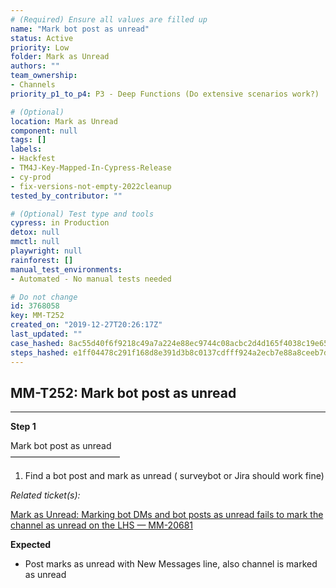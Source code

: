 ```yaml
---
# (Required) Ensure all values are filled up
name: "Mark bot post as unread"
status: Active
priority: Low
folder: Mark as Unread
authors: ""
team_ownership:
- Channels
priority_p1_to_p4: P3 - Deep Functions (Do extensive scenarios work?)

# (Optional)
location: Mark as Unread
component: null
tags: []
labels:
- Hackfest
- TM4J-Key-Mapped-In-Cypress-Release
- cy-prod
- fix-versions-not-empty-2022cleanup
tested_by_contributor: ""

# (Optional) Test type and tools
cypress: in Production
detox: null
mmctl: null
playwright: null
rainforest: []
manual_test_environments:
- Automated - No manual tests needed

# Do not change
id: 3768058
key: MM-T252
created_on: "2019-12-27T20:26:17Z"
last_updated: ""
case_hashed: 8ac55d40f6f9218c49a7a224e88ec9744c08acbc2d4d165f4038c19e65b2f00db99d75cd702e9758cbabee17c3924cac
steps_hashed: e1ff04478c291f168d8e391d3b8c0137cdfff924a2ecb7e88a8ceeb7da971bec562cc6d65d21bb7703b6544aa763fd87
---
```


<!-- (Auto-generated) Based on frontmatter's "key" and "name" -->

## MM-T252: Mark bot post as unread

---

**Step 1**

Mark bot post as unread\
–––––––––––––––––––––––––

1. Find a bot post and mark as unread ( surveybot or Jira should work fine)

_Related ticket(s):_

[Mark as Unread: Marking bot DMs and bot posts as unread fails to mark the channel as unread on the LHS — MM-20681](https://mattermost.atlassian.net/browse/MM-20681)

**Expected**

- Post marks as unread with New Messages line, also channel is marked as unread
